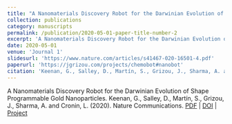 ```yaml
---
title: "A Nanomaterials Discovery Robot for the Darwinian Evolution of Shape Programmable Gold Nanoparticles."
collection: publications
category: manuscripts
permalink: /publication/2020-05-01-paper-title-number-2
excerpt: 'A Nanomaterials Discovery Robot for the Darwinian Evolution of Shape Programmable Gold Nanoparticles. '
date: 2020-05-01
venue: 'Journal 1'
slidesurl: 'https://www.nature.com/articles/s41467-020-16501-4.pdf'
paperurl: 'https://jgrizou.com/projects/chemobot#nanobot'
citation: 'Keenan, G., Salley, D., Martín, S., Grizou, J., Sharma, A. and Cronin, L. (2020). Nature Communications.'
---
```


A Nanomaterials Discovery Robot for the Darwinian Evolution of Shape Programmable Gold Nanoparticles. Keenan, G., Salley, D., Martín, S., Grizou, J., Sharma, A. and Cronin, L. (2020). Nature Communications. 
[PDF](https://www.nature.com/articles/s41467-020-16501-4.pdf) | [DOI](https://doi.org/10.1038/s41467-020-16501-4) | [Project](https://jgrizou.com/projects/chemobot#nanobot)
